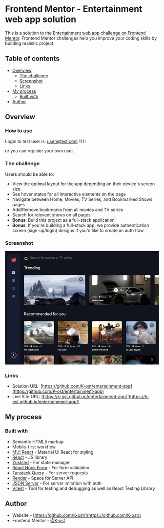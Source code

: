 # Frontend Mentor - Entertainment web app solution

This is a solution to the [Entertainment web app challenge on Frontend Mentor](https://www.frontendmentor.io/challenges/entertainment-web-app-J-UhgAW1X). Frontend Mentor challenges help you improve your coding skills by building realistic project.

## Table of contents

- [Overview](#overview)
  - [The challenge](#the-challenge)
  - [Screenshot](#screenshot)
  - [Links](#links)
- [My process](#my-process)
  - [Built with](#built-with)
- [Author](#author)

## Overview

### How to use

Login to test user is:
user@test.com
1111

or you can register your own user.

### The challenge

Users should be able to:

- View the optimal layout for the app depending on their device's screen size
- See hover states for all interactive elements on the page
- Navigate between Home, Movies, TV Series, and Bookmarked Shows pages
- Add/Remove bookmarks from all movies and TV series
- Search for relevant shows on all pages
- **Bonus**: Build this project as a full-stack application
- **Bonus**: If you're building a full-stack app, we provide authentication screen (sign-up/login) designs if you'd like to create an auth flow

### Screenshot

![](./screenshot.jpg)

### Links

- Solution URL: [https://github.com/K-ost/entertainment-app](https://github.com/K-ost/entertainment-app)
- Live Site URL: [https://k-ost.github.io/entertainment-app/](https://k-ost.github.io/entertainment-app/)

## My process

### Built with

- Semantic HTML5 markup
- Mobile-first workflow
- [MUI React](https://mui.com/) - Material UI React for styling
- [React](https://reactjs.org/) - JS library
- [Zustand](https://zustand-demo.pmnd.rs/) - For state manager
- [React Hook Form](https://react-hook-form.com/) - For form validation
- [Tanstack Query](https://tanstack.com/query/latest) - For server requests
- [Render](https://render.com/) - Space for Server API
- [JSON Server](https://www.npmjs.com/package/json-server) - For server imitation with auth
- [Vitest](https://vitest.dev/) - Tool for testing and debugging as well as React Testing Library

## Author

- Website - [https://github.com/K-ost/](https://github.com/K-ost/)
- Frontend Mentor - [@K-ost](https://www.frontendmentor.io/profile/K-ost)
